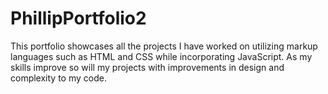 # PhillipPortfolio2

This portfolio showcases all the projects I have worked on utilizing markup languages such as
HTML and CSS while incorporating JavaScript. As my skills improve so will my projects with improvements
in design and complexity to my code.